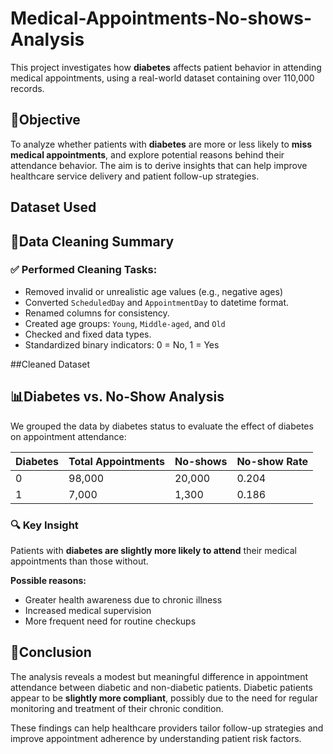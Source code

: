 # Medical-Appointments-No-shows-Analysis
This project investigates how **diabetes** affects patient behavior in attending medical appointments, using a real-world dataset containing over 110,000 records.

## 🎯Objective
To analyze whether patients with **diabetes** are more or less likely to **miss medical appointments**, and explore potential reasons behind their attendance behavior. The aim is to derive insights that can help improve healthcare service delivery and patient follow-up strategies.

## Dataset Used


## 🧹Data Cleaning Summary

### ✅ Performed Cleaning Tasks:
- Removed invalid or unrealistic age values (e.g., negative ages)
- Converted `ScheduledDay` and `AppointmentDay` to datetime format.
- Renamed columns for consistency.
- Created age groups: `Young`, `Middle-aged`, and `Old`
- Checked and fixed data types.
- Standardized binary indicators: 0 = No, 1 = Yes

##Cleaned Dataset


## 📊Diabetes vs. No-Show Analysis

We grouped the data by diabetes status to evaluate the effect of diabetes on appointment attendance:

| Diabetes | Total Appointments | No-shows | No-show Rate |
|----------|--------------------|----------|---------------|
| 0        | 98,000             | 20,000   | 0.204         |
| 1        | 7,000              | 1,300    | 0.186         |

### 🔍 Key Insight
Patients with **diabetes are slightly more likely to attend** their medical appointments than those without.

**Possible reasons:**
- Greater health awareness due to chronic illness
- Increased medical supervision
- More frequent need for routine checkups

## 🧾Conclusion
The analysis reveals a modest but meaningful difference in appointment attendance between diabetic and non-diabetic patients. Diabetic patients appear to be **slightly more compliant**, possibly due to the need for regular monitoring and treatment of their chronic condition.

These findings can help healthcare providers tailor follow-up strategies and improve appointment adherence by understanding patient risk factors.

